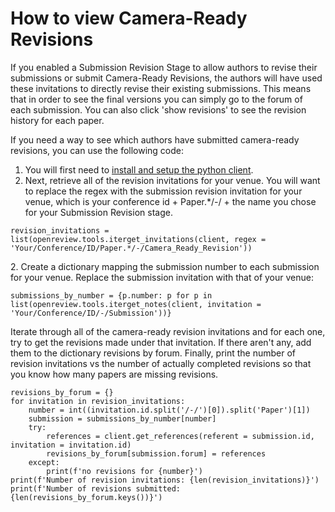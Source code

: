 # How to view Camera-Ready Revisions

If you enabled a Submission Revision Stage to allow authors to revise their submissions or submit Camera-Ready Revisions, the authors will have used these invitations to directly revise their existing submissions. This means that in order to see the final versions you can simply go to the forum of each submission. You can also click 'show revisions'  to see the revision history for each paper.&#x20;

If you need a way to see which authors have submitted camera-ready revisions, you can use the following code:&#x20;

1. You will first need to [install and setup the python client](https://openreview-py.readthedocs.io/en/latest/how\_to\_setup.html).
2. Next, retrieve all of the revision invitations for your venue. You will want to replace the regex with the submission revision invitation for your venue, which is your conference id + Paper.\*/-/ + the name you chose for your Submission Revision stage.&#x20;

```
revision_invitations = list(openreview.tools.iterget_invitations(client, regex = 'Your/Conference/ID/Paper.*/-/Camera_Ready_Revision'))
```

2\. Create a dictionary mapping the submission number to each submission for your venue. Replace the submission invitation with that of your venue:&#x20;

```
submissions_by_number = {p.number: p for p in list(openreview.tools.iterget_notes(client, invitation = 'Your/Conference/ID/-/Submission'))}
```

Iterate through all of the camera-ready revision invitations and for each one, try to get the revisions made under that invitation. If there aren't any, add them to the dictionary revisions by forum. Finally, print the number of revision invitations vs the number of actually completed revisions so that you know how many papers are missing revisions.

```
revisions_by_forum = {}
for invitation in revision_invitations: 
    number = int((invitation.id.split('/-/')[0]).split('Paper')[1])
    submission = submissions_by_number[number]
    try:
        references = client.get_references(referent = submission.id, invitation = invitation.id)
        revisions_by_forum[submission.forum] = references
    except: 
        print(f'no revisions for {number}')
print(f'Number of revision invitations: {len(revision_invitations)}')
print(f'Number of revisions submitted: {len(revisions_by_forum.keys())}')
```
